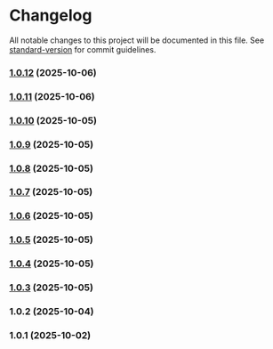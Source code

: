 # Changelog

All notable changes to this project will be documented in this file. See [standard-version](https://github.com/conventional-changelog/standard-version) for commit guidelines.

### [1.0.12](https://github.com/oven-one/memory/compare/v1.0.11...v1.0.12) (2025-10-06)

### [1.0.11](https://github.com/oven-one/memory/compare/v1.0.10...v1.0.11) (2025-10-06)

### [1.0.10](https://github.com/oven-one/memory/compare/v1.0.9...v1.0.10) (2025-10-05)

### [1.0.9](https://github.com/oven-one/memory/compare/v1.0.8...v1.0.9) (2025-10-05)

### [1.0.8](https://github.com/oven-one/memory/compare/v1.0.7...v1.0.8) (2025-10-05)

### [1.0.7](https://github.com/oven-one/memory/compare/v1.0.6...v1.0.7) (2025-10-05)

### [1.0.6](https://github.com/oven-one/memory/compare/v1.0.5...v1.0.6) (2025-10-05)

### [1.0.5](https://github.com/oven-one/memory/compare/v1.0.4...v1.0.5) (2025-10-05)

### [1.0.4](https://github.com/oven-one/memory/compare/v1.0.3...v1.0.4) (2025-10-05)

### [1.0.3](https://github.com/oven-one/memory/compare/v1.0.2...v1.0.3) (2025-10-05)

### 1.0.2 (2025-10-04)

### 1.0.1 (2025-10-02)
